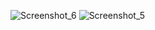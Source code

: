 ![Screenshot_6](https://github.com/user-attachments/assets/3f7efec6-af3b-44db-b39d-a4f1dc86139e)
![Screenshot_5](https://github.com/user-attachments/assets/1a352c5f-19d6-4732-9eab-318d84282eaa)

